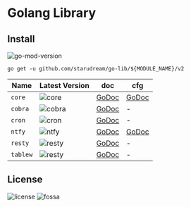 # Golang Library

## Install

![go-mod-version](https://img.shields.io/github/go-mod/go-version/starudream/go-lib?style=for-the-badge&logo=Go&label=go%20min%20version)

```shell
go get -u github.com/starudream/go-lib/${MODULE_NAME}/v2
```

| Name     | Latest Version                                                                                                              | doc                                                                | cfg                                                                                   |
|----------|-----------------------------------------------------------------------------------------------------------------------------|--------------------------------------------------------------------|---------------------------------------------------------------------------------------|
| `core`   | ![core](https://img.shields.io/github/v/tag/starudream/go-lib?filter=core%2F*&style=for-the-badge&logo=go&label=version)    | [GoDoc](https://pkg.go.dev/github.com/starudream/go-lib/core/v2)   | [GoDoc](https://pkg.go.dev/github.com/starudream/go-lib/core/v2/config/global#Config) |
| `cobra`  | ![cobra](https://img.shields.io/github/v/tag/starudream/go-lib?filter=cobra%2F*&style=for-the-badge&logo=go&label=version)  | [GoDoc](https://pkg.go.dev/github.com/starudream/go-lib/cobra/v2)  | -                                                                                     |
| `cron`   | ![cron](https://img.shields.io/github/v/tag/starudream/go-lib?filter=cron%2F*&style=for-the-badge&logo=go&label=version)    | [GoDoc](https://pkg.go.dev/github.com/starudream/go-lib/cron/v2)   | -                                                                                     |
| `ntfy`   | ![ntfy](https://img.shields.io/github/v/tag/starudream/go-lib?filter=ntfy%2F*&style=for-the-badge&logo=go&label=version)    | [GoDoc](https://pkg.go.dev/github.com/starudream/go-lib/ntfy/v2)   | [GoDoc](https://pkg.go.dev/github.com/starudream/go-lib/ntfy/v2#Config)               |
| `resty`  | ![resty](https://img.shields.io/github/v/tag/starudream/go-lib?filter=resty%2F*&style=for-the-badge&logo=go&label=version)  | [GoDoc](https://pkg.go.dev/github.com/starudream/go-lib/resty/v2)  | -                                                                                     |
| `tablew` | ![resty](https://img.shields.io/github/v/tag/starudream/go-lib?filter=tablew%2F*&style=for-the-badge&logo=go&label=version) | [GoDoc](https://pkg.go.dev/github.com/starudream/go-lib/tablew/v2) | -                                                                                     |

## License

![license](https://img.shields.io/github/license/starudream/go-lib)
![fossa](https://app.fossa.com/api/projects/git%2Bgithub.com%2Fstarudream%2Fgo-lib.svg?type=shield&issueType=license)
